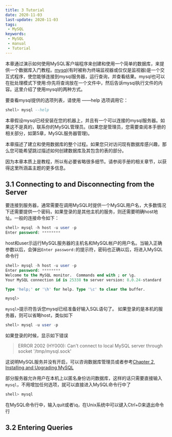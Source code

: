 ```yaml
---
title: 3 Tutorial
date: 2020-11-03
last-update: 2020-11-03
tags:
 - MySQL
keywords:
 - MySQL
 - manual
 - Tutorial
---
```


本章通过演示如何使用MySQL客户端程序来创建和使用一个简单的数据库，来提供一个数据库入门教程。[mysql](https://dev.mysql.com/doc/refman/8.0/en/mysql.html)(有时被称为终端监视器或仅仅是监视器)是一个交互式程序，使您能够连接到mysql服务器，运行查询，并查看结果。mysql也可以在批处理模式下使用:你先将查询放在一个文件中，然后告诉mysql执行文件的内容。这里介绍了使用mysql的两种方式。

要查看mysql提供的选项列表，请使用 ——help 选项调用它：
```sql
shell> mysql --help
```

本章假设mysql已经安装在您的机器上，并且有一个可以连接的mysql服务器。如果这不是真的，联系你的MySQL管理员。(如果您是管理员，您需要查阅本手册的相关部分，如第5章，MySQL服务器管理)。

本章描述了建立和使用数据库的整个过程。如果您只对访问现有数据库感兴趣，那么您可能希望跳过描述如何创建数据库及其包含的表的部分。

因为本章本质上是教程，所以有必要省略很多细节。请参阅手册的相关章节，以获得这里所涵盖主题的更多信息。

## 3.1 Connecting to and Disconnecting from the Server

要连接到服务器，通常需要在调用MySQL时提供一个MySQL用户名，大多数情况下还需要提供一个密码，如果登录的是其他主机的服务，则还需要明确host地址。一般的连接命令如下：
```sql
shell> mysql -h host -u user -p
Enter password: ********
```
host和user示运行MySQL服务器的主机名和MySQL帐户的用户名。当输入正确参数以后，会弹出`Enter password:`的提示符，密码也正确以后，将进入MySQL命令行
```sql
shell> mysql -h host -u user -p
Enter password: ********
Welcome to the MySQL monitor.  Commands end with ; or \g.
Your MySQL connection id is 25338 to server version: 8.0.24-standard

Type 'help;' or '\h' for help. Type '\c' to clear the buffer.

mysql>
```
`mysql>`提示符告诉您mysql已经准备好输入SQL语句了。
如果登录的是本机的服务器，则可以省略host，类似如下
```sql
shell> mysql -u user -p
```
如果登录的时候，显示如下错误
> ERROR 2002 (HY000): Can't connect to local MySQL server through socket '/tmp/mysql.sock'

这说明MySQL服务并没有开启，可以咨询数据库管理员或者参考[Chapter 2, Installing and Upgrading MySQL](https://dev.mysql.com/doc/refman/8.0/en/installing.html)

部分服务器允许用户在本机上以匿名身份访问数据库，这样的话只需要直接输入`mysql`，不用增加任何选项，就可以直接进入MySQL命令行中了

```sql 
shell> mysql
```
在MySQL命令行中，输入quit或者\q，在Unix系统中可以键入Ctrl+D来退出命令行

## 3.2 Entering Queries

